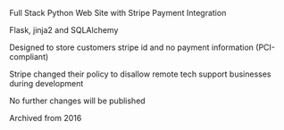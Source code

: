 Full Stack Python Web Site with Stripe Payment Integration

Flask, jinja2 and SQLAlchemy

Designed to store customers stripe id and no payment information (PCI-compliant)

Stripe changed their policy to disallow remote tech support businesses during development

No further changes will be published

Archived from 2016
